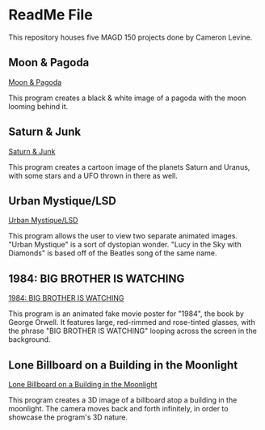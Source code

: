 # ReadMe File

This repository houses five MAGD 150 projects done by Cameron Levine.


## Moon & Pagoda

[Moon & Pagoda](https://github.com/cameronsjlevine/MAGD-150/blob/gh-pages/s19magd150lab01_Levine/s19magd150lab01_Levine.pde)

This program creates a black & white image of a pagoda with the moon looming behind it.

## Saturn & Junk

[Saturn & Junk](https://github.com/cameronsjlevine/MAGD-150/blob/gh-pages/s19magd150lab02_Levine/s19magd150lab02_Levine.pde)

This program creates a cartoon image of the planets Saturn and Uranus, with some stars and a UFO thrown in there as well.

## Urban Mystique/LSD

[Urban Mystique/LSD](https://github.com/cameronsjlevine/MAGD-150/blob/gh-pages/s19magd150lab05_Levine/s19magd150lab05_Levine.pde)

This program allows the user to view two separate animated images. "Urban Mystique" is a sort of dystopian wonder. "Lucy in the Sky with Diamonds" is based off of the Beatles song of the same name.

## 1984: BIG BROTHER IS WATCHING

[1984: BIG BROTHER IS WATCHING](https://github.com/cameronsjlevine/MAGD-150/blob/gh-pages/s19magd150lab08_Levine/s19magd150lab08_Levine.pde)

This program is an animated fake movie poster for "1984", the book by George Orwell. It features large, red-rimmed and rose-tinted glasses, with the phrase "BIG BROTHER IS WATCHING" looping across the screen in the background.

## Lone Billboard on a Building in the Moonlight

[Lone Billboard on a Building in the Moonlight](https://github.com/cameronsjlevine/MAGD-150/blob/gh-pages/s19magd150lab10_Levine/s19magd150lab10_Levine.pde)

This program creates a 3D image of a billboard atop a building in the moonlight. The camera moves back and forth infinitely, in order to showcase the program's 3D nature.
